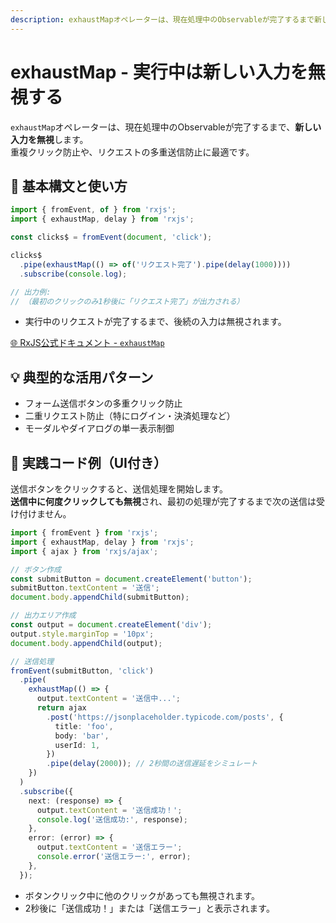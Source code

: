 ```yaml
---
description: exhaustMapオペレーターは、現在処理中のObservableが完了するまで新しい入力を無視する変換演算子です。フォーム送信ボタンの多重クリック防止やAPIリクエストの重複送信防止など、並行実行を制限したい場面で効果的です。
---
```


# exhaustMap - 実行中は新しい入力を無視する

`exhaustMap`オペレーターは、現在処理中のObservableが完了するまで、**新しい入力を無視**します。  
重複クリック防止や、リクエストの多重送信防止に最適です。

## 🔰 基本構文と使い方

```ts
import { fromEvent, of } from 'rxjs';
import { exhaustMap, delay } from 'rxjs';

const clicks$ = fromEvent(document, 'click');

clicks$
  .pipe(exhaustMap(() => of('リクエスト完了').pipe(delay(1000))))
  .subscribe(console.log);

// 出力例:
// （最初のクリックのみ1秒後に「リクエスト完了」が出力される）

```

- 実行中のリクエストが完了するまで、後続の入力は無視されます。

[🌐 RxJS公式ドキュメント - `exhaustMap`](https://rxjs.dev/api/operators/exhaustMap)

## 💡 典型的な活用パターン

- フォーム送信ボタンの多重クリック防止
- 二重リクエスト防止（特にログイン・決済処理など）
- モーダルやダイアログの単一表示制御

## 🧠 実践コード例（UI付き）

送信ボタンをクリックすると、送信処理を開始します。  
**送信中に何度クリックしても無視**され、最初の処理が完了するまで次の送信は受け付けません。

```ts
import { fromEvent } from 'rxjs';
import { exhaustMap, delay } from 'rxjs';
import { ajax } from 'rxjs/ajax';

// ボタン作成
const submitButton = document.createElement('button');
submitButton.textContent = '送信';
document.body.appendChild(submitButton);

// 出力エリア作成
const output = document.createElement('div');
output.style.marginTop = '10px';
document.body.appendChild(output);

// 送信処理
fromEvent(submitButton, 'click')
  .pipe(
    exhaustMap(() => {
      output.textContent = '送信中...';
      return ajax
        .post('https://jsonplaceholder.typicode.com/posts', {
          title: 'foo',
          body: 'bar',
          userId: 1,
        })
        .pipe(delay(2000)); // 2秒間の送信遅延をシミュレート
    })
  )
  .subscribe({
    next: (response) => {
      output.textContent = '送信成功！';
      console.log('送信成功:', response);
    },
    error: (error) => {
      output.textContent = '送信エラー';
      console.error('送信エラー:', error);
    },
  });

```

- ボタンクリック中に他のクリックがあっても無視されます。
- 2秒後に「送信成功！」または「送信エラー」と表示されます。
